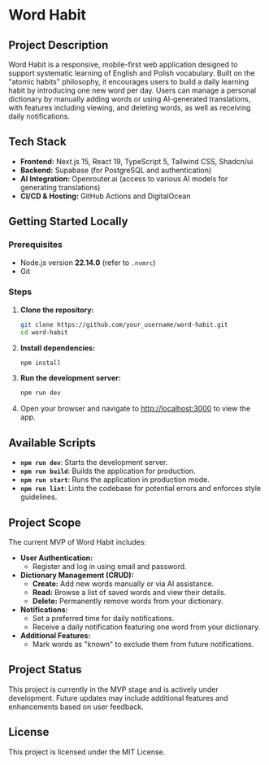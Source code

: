 # Word Habit

## Project Description

Word Habit is a responsive, mobile-first web application designed to support systematic learning of English and Polish vocabulary. Built on the "atomic habits" philosophy, it encourages users to build a daily learning habit by introducing one new word per day. Users can manage a personal dictionary by manually adding words or using AI-generated translations, with features including viewing, and deleting words, as well as receiving daily notifications.

## Tech Stack

- **Frontend:** Next.js 15, React 19, TypeScript 5, Tailwind CSS, Shadcn/ui
- **Backend:** Supabase (for PostgreSQL and authentication)
- **AI Integration:** Openrouter.ai (access to various AI models for generating translations)
- **CI/CD & Hosting:** GitHub Actions and DigitalOcean

## Getting Started Locally

### Prerequisites

- Node.js version **22.14.0** (refer to `.nvmrc`)
- Git

### Steps

1. **Clone the repository:**
   ```bash
   git clone https://github.com/your_username/word-habit.git
   cd word-habit
   ```
2. **Install dependencies:**
   ```bash
   npm install
   ```
3. **Run the development server:**
   ```bash
   npm run dev
   ```
4. Open your browser and navigate to [http://localhost:3000](http://localhost:3000) to view the app.

## Available Scripts

- **`npm run dev`**: Starts the development server.
- **`npm run build`**: Builds the application for production.
- **`npm run start`**: Runs the application in production mode.
- **`npm run lint`**: Lints the codebase for potential errors and enforces style guidelines.

## Project Scope

The current MVP of Word Habit includes:

- **User Authentication:**
  - Register and log in using email and password.
- **Dictionary Management (CRUD):**
  - **Create:** Add new words manually or via AI assistance.
  - **Read:** Browse a list of saved words and view their details.
  - **Delete:** Permanently remove words from your dictionary.
- **Notifications:**
  - Set a preferred time for daily notifications.
  - Receive a daily notification featuring one word from your dictionary.
- **Additional Features:**
  - Mark words as "known" to exclude them from future notifications.

## Project Status

This project is currently in the MVP stage and is actively under development. Future updates may include additional features and enhancements based on user feedback.

## License

This project is licensed under the MIT License.
